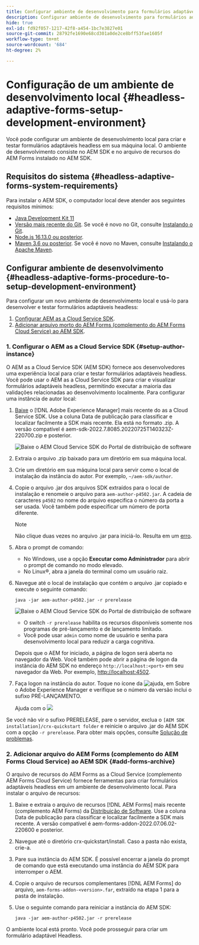 ```yaml
---
title: Configurar ambiente de desenvolvimento para formulários adaptáveis do AEM Headless
description: Configurar ambiente de desenvolvimento para formulários adaptáveis do AEM Headless
hide: true
exl-id: fd92f057-1217-42f8-a454-1bc7e3827e01
source-git-commit: 28792fe1690e68cd301a0de2ce8bff53fae1605f
workflow-type: tm+mt
source-wordcount: '684'
ht-degree: 2%

---
```



# Configuração de um ambiente de desenvolvimento local {#headless-adaptive-forms-setup-development-environment}

Você pode configurar um ambiente de desenvolvimento local para criar e testar formulários adaptáveis headless em sua máquina local. O ambiente de desenvolvimento consiste no AEM SDK e no arquivo de recursos do AEM Forms instalado no AEM SDK.
<!--
 After a Headless adaptive form or related assets are ready on the local development environment, you can deploy the Headless adaptive form application to your publishing environment. -- >

You require knowledge to build application using react, Git, and Maven to use Headless adaptive forms.

<!-- 

### Download the latest version of AEM as a Cloud Service SDK or Forms feature archive (AEM Forms add-on) from Software Distribution {#software-distribution}

To download the supported version of Adobe Experience Manager as a Cloud Service SDK or Forms feature archive (AEM Forms add-on):

1. Log in to [Software Distribution](https://experience.adobe.com/#/downloads) portal with your Adobe ID.

    >[!NOTE]
    >
    > Your Adobe Organization must be provisioned for AEM as a Cloud Service to download the AEM as a Cloud Service SDK.

1. Navigate to the **[!UICONTROL AEM as a Cloud Service]** tab.
1. Sort by published date in descending order.
1. Click on the latest Adobe Experience Manager as a Cloud Service SDK or Forms feature archive (AEM Forms add-on).
1. Review and accept the EULA. Tap the **[!UICONTROL Download]** button. -->

## Requisitos do sistema {#headless-adaptive-forms-system-requirements}

Para instalar o AEM SDK, o computador local deve atender aos seguintes requisitos mínimos:

* [Java Development Kit 11](https://experience.adobe.com/#/downloads/content/software-distribution/en/general.html?1_group.propertyvalues.property=.%2Fjcr%3Acontent%2Fmetadata%2Fdc%3AsoftwareType&1_group.propertyvalues.operation=equals&1_group.propertyvalues.0_values=software-type%3Atooling&fulltext=Oracle%7E+JDK%7E+11%7E&orderby=%40jcr%3Acontent%2Fjcr%3AlastModified&orderby.sort=desc&layout=list&p.offset=0&p.limit=14)
* [Versão mais recente do Git](https://git-scm.com/downloads). Se você é novo no Git, consulte [Instalando o Git](https://git-scm.com/book/en/v2/Getting-Started-Installing-Git).
* [Node.js 16.13.0 ou posterior](https://nodejs.org/en/download/). <!-- URL is 404! If you are new to Node.js, see [How to install Node.js](https://nodejs.dev/en/learn/how-to-install-nodejs). -->
* [Maven 3.6 ou posterior](https://maven.apache.org/download.cgi). Se você é novo no Maven, consulte [Instalando o Apache Maven](https://maven.apache.org/install.html).

## Configurar ambiente de desenvolvimento {#headless-adaptive-forms-procedure-to-setup-development-environment}

Para configurar um novo ambiente de desenvolvimento local e usá-lo para desenvolver e testar formulários adaptáveis headless:

1. [Configurar AEM as a Cloud Service SDK](#setup-author-instance).
1. [Adicionar arquivo morto do AEM Forms (complemento do AEM Forms Cloud Service) ao AEM SDK](#add-forms-archive).

<!--

1. (Optional) [Add Forms-specific users to your local Author instance](#configure-users-and-permissions).
1. (Optional) Install [Adaptive forms builder extension for Microsoft Visual Studio Code](#microsoft-visual-studio-code-extension-for-headless-adaptive-forms). 

-->

### &#x200B;1. Configurar o AEM as a Cloud Service SDK {#setup-author-instance}

O AEM as a Cloud Service SDK (AEM SDK) fornece aos desenvolvedores uma experiência local para criar e testar formulários adaptáveis headless. Você pode usar o AEM as a Cloud Service SDK para criar e visualizar formulários adaptáveis headless, permitindo executar a maioria das validações relacionadas ao desenvolvimento localmente. Para configurar uma instância de autor local:

1. [Baixe](https://experience.adobe.com/#/downloads/content/software-distribution/en/aemcloud.html) o [!DNL Adobe Experience Manager] mais recente do as a Cloud Service SDK. Use a coluna Data de publicação para classificar e localizar facilmente a SDK mais recente.
Ela está no formato .zip. A versão compatível é aem-sdk-2022.7.8085.20220725T140323Z-220700.zip e posterior.

   ![Baixe o AEM Cloud Service SDK do Portal de distribuição de software](assets/software-distribution.png)


1. Extraia o arquivo .zip baixado para um diretório em sua máquina local.
1. Crie um diretório em sua máquina local para servir como o local de instalação da instância do autor. Por exemplo, `~/aem-sdk/author`.
1. Copie o arquivo .jar dos arquivos SDK extraídos para o local de instalação e renomeie o arquivo para `aem-author-p4502.jar`. A cadeia de caracteres `p4502` no nome do arquivo especifica o número da porta a ser usada. Você também pode especificar um número de porta diferente.

   >[!NOTE]
   >
   > Não clique duas vezes no arquivo .jar para iniciá-lo. Resulta em um [erro](https://experienceleague.adobe.com/pt-br/docs/experience-manager-learn/cloud-service/local-development-environment-set-up/aem-runtime#troubleshooting-double-click).

1. Abra o prompt de comando:
   * No Windows, use a opção **Executar como Administrador** para abrir o prompt de comando no modo elevado.
   * No Linux®, abra a janela do terminal como um usuário raiz.

1. Navegue até o local de instalação que contém o arquivo .jar copiado e execute o seguinte comando:

   `java -jar aem-author-p4502.jar -r prerelease`

   ![Baixe o AEM Cloud Service SDK do Portal de distribuição de software](assets/install-sdk.png)

   * O switch `-r prerelease` habilita os recursos disponíveis somente nos programas de pré-lançamento e de lançamento limitado.
   * Você pode usar `admin` como nome de usuário e senha para desenvolvimento local para reduzir a carga cognitiva.

   Depois que o AEM for iniciado, a página de logon será aberta no navegador da Web. Você também pode abrir a página de logon da instância do AEM SDK no endereço `http://localhost:<port>` em seu navegador da Web. Por exemplo, [http://localhost:4502](http://localhost:4502).

1. Faça logon na instância do autor. Toque no ícone da ![ajuda](/help/assets/Help-icon.svg), em Sobre o Adobe Experience Manager e verifique se o número da versão inclui o sufixo PRÉ-LANÇAMENTO.

   Ajuda com o ![](/help/assets/prerelease.png)

Se você não vir o sufixo PRERELEASE, pare o servidor, exclua o `[AEM SDK installation]/crx-quickstart folder` e reinicie o arquivo .jar do AEM SDK com a opção `-r prerelease`. Para obter mais opções, consulte [Solução de problemas](/help/troubleshooting.md).

### &#x200B;2. Adicionar arquivo do AEM Forms (complemento do AEM Forms Cloud Service) ao AEM SDK {#add-forms-archive}

O arquivo de recursos do AEM Forms as a Cloud Service (complemento AEM Forms Cloud Service) fornece ferramentas para criar formulários adaptáveis headless em um ambiente de desenvolvimento local. Para instalar o arquivo de recursos:

1. Baixe e extraia o arquivo de recursos [!DNL AEM Forms] mais recente (complemento AEM Forms) da [Distribuição de Software](https://experience.adobe.com/#/downloads/content/software-distribution/en/aemcloud.html?fulltext=AEM*+Forms*+add*+on*&orderby=%40jcr%3Acontent%2Fjcr%3AlastModified&orderby.sort=desc&layout=list&p.offset=0&p.limit=20). Use a coluna Data de publicação para classificar e localizar facilmente a SDK mais recente. A versão compatível é aem-forms-addon-2022.07.06.02-220600 e posterior.

1. Navegue até o diretório crx-quickstart/install. Caso a pasta não exista, crie-a.
1. Pare sua instância do AEM SDK. É possível encerrar a janela do prompt de comando que está executando uma instância do AEM SDK para interromper o AEM.
1. Copie o arquivo de recursos complementares [!DNL AEM Forms] do arquivo, `aem-forms-addon-<version>.far`, extraído na etapa 1 para a pasta de instalação.
1. Use o seguinte comando para reiniciar a instância do AEM SDK:

   `java -jar aem-author-p4502.jar -r prerelease`

<!-- 

### 3. (Optional) Configure users and permissions {#configure-users-and-permissions}

Create seperate user accounts for Form Developer, Form Practitioner, and end users. These account help you test Headless adaptive forms for various types of users. To create a user account and add roles to the account:

1. Login to your AEM SDK instance.
1. Go to Tools > Security > Users and tap Create. The Create New User wizard opens.
1. In the details tab, specify an ID and Password. All other fields are optional. It is recommended to provide name and an email address.
1. In the Groups tab, search and select user-groups for a user depending on their role. The table below lists all types of users and pre-defined groups for each type of forms users based on their role:
  
    | User Type | AEM Group |
    |---|---|
    | Form developer | [!DNL forms-users] (AEM Forms Users), [!DNL template-authors], [!DNL workflow-users], [!DNL workflow-editors], and [!DNL fdm-authors]  |
    | Customer Experience Lead or UX Designer| [!DNL forms-users], [!DNL template-authors]|
    | AEM administrator | [!DNL aem-administrators], [!DNL fd-administrators] |
    | End user| When a user must log in to view and submit an Adaptive Form, add such users to [!DNL forms-users] group. </br> When no user authentication is required to access Adaptive Forms, do not assign any group to such users.|

<!-- ### 4. (Optional) Install Visual Studio Code extension for Headless adaptive forms {#microsoft-visual-studio-code-extension-for-headless-adaptive-forms}

You can use any IDE for developing Headless adaptive forms. Adobe provides an extension for Microsoft&reg;reg; Visual Studio Code to make it easier for you to navigate structure and develop Headless adaptive forms. The extension adds adaptive forms related IntelliSense capabilities and helps auto-complete Headless adaptive forms JSON syntax. It also adds a panel, titled Forms Tree, to help navigate structure of Headless adaptive form. To use the extension: 

1. Ensure [Microsoft Visual Studio Code 1.62.0 or later](https://code.visualstudio.com/docs/supporting/FAQ#_how-do-i-find-the-version) is installed. If you have an older version or no version installed, download the latest version from [Microsoft Website](https://code.visualstudio.com/docs/setup/setup-overview)
   >[!NOTE]
   >
   >
   > To use Visual Studio from command line on macOS, see [Launching from the command line](https://code.visualstudio.com/docs/setup/mac#_launching-from-the-command-line).

1. Download the [Adaptive forms builder extension](/help/assets/adaptive-form-builder-0.12.0.vsix).

1. Navigate the directory containing the *adaptive-form-builder-[version].vsix* file.

1. Run the following command or see [Install from a VSIX](https://code.visualstudio.com/docs/editor/extension-marketplace#_install-from-a-vsix) article for detailed instructions to install a Visual Studio Code extension from a VSIX file:

    `code -–install-extension adaptive-form-builder-[version].vsix`

    </br> Replace the [version] with actual version of the extension. For example, `code -–install-extension adaptive-form-builder-0.12.0.vsix`

    </br> 

    ![Installing extension](/help/assets/install-extension.png)

<!-- ## Create and setup a react app

Adaptive forms renderer component is a react based component. It requires a react app to run and render a Headless adaptive form. To create and setup react app:

1. Open terminal in Visual Studio code and run the following command to create a react app and installs all related dependencies:

    ```shell
    npx create-react-app [react-app-name] --scripts-version 4.0.3 --template typescript
    ```

    Where [react-app-name] represents name of the project, script version is 4.0.3, and template of type typescript. For example, the following command creates a react app named *headless-forms-demo*.

    ```shell
    npx create-react-app headless-forms-demo --scripts-version 4.0.3 --template typescript
    ```

    It may take some time to create the react app and install all the dependencies. The command creates an empty react app with latest version of react and react-dom dependencies. It does not have any artifacts related to adaptive forms renderer component.

1. Adaptive forms renderer component is based on react spectrum and requires react 16.0.0 and react-dom 16.0.0. To install react 16.0.0 and related dependencies:
    1. Open the Visual Studio code terminal Window or command prompt.
    1. Navigate to the directory of react project.  
    1. Run the following command:

        ```shell
        npm install --save react@16.0.0 react-dom@16.14.0 -force
        ```

1. Run the following command to install adaptive forms renderer component related dependencies:

    ```shell
    npm i --save @aemforms/forms-super-component @aemforms/forms-react-core-components @aemforms/forms-super-component @adobe/react-spectrum @react/react-spectrum
    ```

<!-- 1. Install dependencies for adaptive forms renderer component. Packages for these dependencies are available in Adobe Artifactory. To authenticate with Adobe Artifactory and install dependencies for adaptive forms renderer component:

    1. Create environment variables ARTIFACTORY_USER and ARTIFACTORY_API_TOKEN. The ARTIFACTORY_USER stores Adobe LDAP username and ARTIFACTORY_API_TOKEN stores your [Adobe Artifactory token](https://wiki.corp.adobe.com/display/Artifactory/API+Keys)

    1. Run the following command to set NPM_TOKEN and NPM_EMAIL tokens:

        ```shell

        auth=$(curl -s -u${ARTIFACTORY_USER}:${ARTIFACTORY_API_TOKEN} https://artifactory.corp.adobe.com/artifactory/api/npm/auth)
        export NPM_TOKEN=$(echo "${auth}" | grep "_auth" | awk -F " " '{ print $3 }')
        export NPM_EMAIL=$(echo "${auth}" | grep "email" | awk -F " " '{ print $3 }')
        ```

        These tokens are required to communicated with Adobe Artifactory.

    1. Create a .npmrc file in the react project.

        ![.npmrc file](/help/assets/npmrc.png)

    1. Add the following code to the file:

        ```shell
        @aemforms:registry=https://artifactory.corp.adobe.com/artifactory/api/npm/npm-aem-release/
        @react:registry=https://artifactory.corp.adobe.com/artifactory/api/npm/npm-react-release/
        @quarry:registry=https://artifactory.corp.adobe.com/artifactory/api/npm/npm-adobe-release-local/
        //artifactory.corp.adobe.com/artifactory/api/npm/npm-adobe-release-loca/:_auth=${NPM_TOKEN}
        //artifactory.corp.adobe.com/artifactory/api/npm/npm-aem-release/:_auth=${NPM_TOKEN}
        //artifactory.corp.adobe.com/artifactory/api/npm/npm-react-release/:_auth=${NPM_TOKEN}
        _auth=${NPM_TOKEN}
        email=${NPM_EMAIL}
        always-auth=true
        ```

        It defines the antifactory repositories to use for Headless adaptive forms, react, and quarry related scope.
    1. Run the following command to install adaptive forms renderer component related dependencies:

    ```shell
    npm i --save @aemforms/crispr-react-bindings @aemforms/crispr-react-core-components @adobe/react-spectrum @react/react-spectrum
    ```
 
-->
O ambiente local está pronto. Você pode prosseguir para criar um formulário adaptável Headless.
